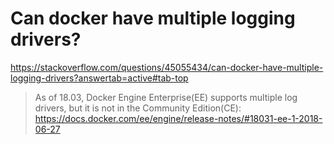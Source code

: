 Can docker have multiple logging drivers?
=====

https://stackoverflow.com/questions/45055434/can-docker-have-multiple-logging-drivers?answertab=active#tab-top

> As of 18.03, Docker Engine Enterprise(EE) supports multiple log drivers, but it is not in the Community Edition(CE):
> https://docs.docker.com/ee/engine/release-notes/#18031-ee-1-2018-06-27
